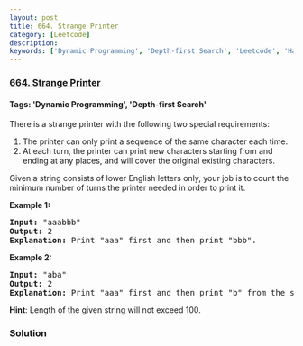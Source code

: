 ```yaml
---
layout: post
title: 664. Strange Printer
category: [Leetcode]
description: 
keywords: ['Dynamic Programming', 'Depth-first Search', 'Leetcode', 'Hard']
---
```

### [664. Strange Printer](https://leetcode.com/problems/strange-printer)

#### Tags: 'Dynamic Programming', 'Depth-first Search'

<div class="content__u3I1 question-content__JfgR"><div><p>
There is a strange printer with the following two special requirements:

</p><ol>
<li>The printer can only print a sequence of the same character each time.</li>
<li>At each turn, the printer can print new characters starting from and ending at any places, and will cover the original existing characters.</li>
</ol>
<p></p>
<p>
Given a string consists of lower English letters only, your job is to count the minimum number of turns the printer needed in order to print it.
</p>
<p><b>Example 1:</b><br/>
</p><pre><b>Input:</b> "aaabbb"
<b>Output:</b> 2
<b>Explanation:</b> Print "aaa" first and then print "bbb".
</pre>
<p></p>
<p><b>Example 2:</b><br/>
</p><pre><b>Input:</b> "aba"
<b>Output:</b> 2
<b>Explanation:</b> Print "aaa" first and then print "b" from the second place of the string, which will cover the existing character 'a'.
</pre>
<p></p>
<p><b>Hint</b>: Length of the given string will not exceed 100.</p></div></div>

### Solution
